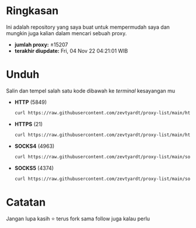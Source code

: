 # Ringkasan
  Ini adalah repository yang saya buat untuk mempermudah saya dan mungkin juga kalian dalam mencari sebuah proxy.

  - **jumlah proxy:** ±15207
  - **terakhir diupdate:** Fri, 04 Nov 22 04:21:01 WIB

# Unduh
  Salin dan tempel salah satu kode dibawah ke *terminal* kesayangan mu
  - **HTTP** (5849)
    ```bash
    curl https://raw.githubusercontent.com/zevtyardt/proxy-list/main/http_proxy.txt -o http_proxy.txt
    ```
  - **HTTPS** (21)
    ```bash
    curl https://raw.githubusercontent.com/zevtyardt/proxy-list/main/https_proxy.txt -o https_proxy.txt
    ```
  - **SOCKS4** (4963)
    ```bash
    curl https://raw.githubusercontent.com/zevtyardt/proxy-list/main/socks4_proxy.txt -o socks4_proxy.txt
    ```
  - **SOCKS5** (4374)
    ```bash
    curl https://raw.githubusercontent.com/zevtyardt/proxy-list/main/socks5_proxy.txt -o socks5_proxy.txt
    ```

# Catatan
Jangan lupa kasih ⭐ terus fork sama follow juga kalau perlu
